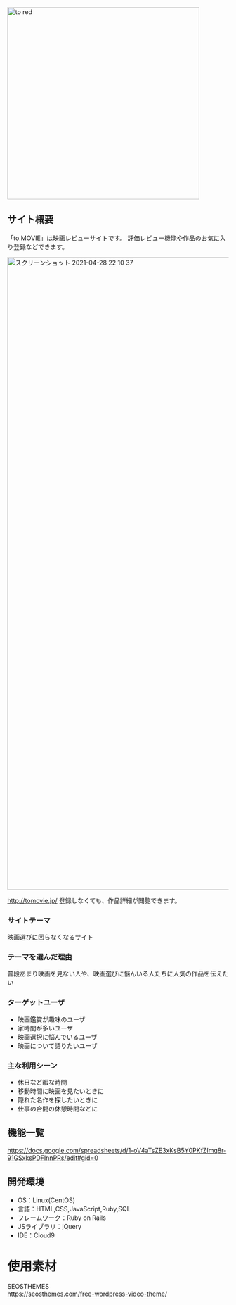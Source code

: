 <img width="437" alt="to red" src="https://user-images.githubusercontent.com/76623704/116394704-384e9b80-a85e-11eb-859e-3a1baf7dbef5.png">


## サイト概要
「to.MOVIE」は映画レビューサイトです。
評価レビュー機能や作品のお気に入り登録などできます。


<img width="1438" alt="スクリーンショット 2021-04-28 22 10 37" src="https://user-images.githubusercontent.com/76623704/116409508-df3b3380-a86e-11eb-9e8d-8cf0841f2b53.png">

http://tomovie.jp/
登録しなくても、作品詳細が閲覧できます。


### サイトテーマ
映画選びに困らなくなるサイト

### テーマを選んだ理由
普段あまり映画を見ない人や、映画選びに悩んいる人たちに人気の作品を伝えたい

### ターゲットユーザ
- 映画鑑賞が趣味のユーザ
- 家時間が多いユーザ
- 映画選択に悩んでいるユーザ
- 映画について語りたいユーザ

### 主な利用シーン
- 休日など暇な時間
- 移動時間に映画を見たいときに
- 隠れた名作を探したいときに
- 仕事の合間の休憩時間などに

## 機能一覧
 https://docs.google.com/spreadsheets/d/1-oV4aTsZE3xKsB5Y0PKfZImq8r-91GSxksPDFInnPRs/edit#gid=0 

## 開発環境
- OS：Linux(CentOS)
- 言語：HTML,CSS,JavaScript,Ruby,SQL
- フレームワーク：Ruby on Rails
- JSライブラリ：jQuery
- IDE：Cloud9

# 使用素材
SEOSTHEMES  
https://seosthemes.com/free-wordpress-video-theme/
